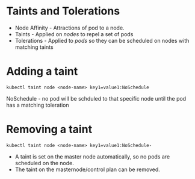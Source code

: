 # Taints and Tolerations

- Node Affinity - Attractions of pod to a node.
- Taints - Applied on *nodes* to repel a set of pods
- Tolerations - Applied to *pods* so they can be scheduled on nodes with matching taints


# Adding a taint

```
kubectl taint node <node-name> key1=value1:NoSchedule
```

NoSchedule - no pod will be schduled to that specific node until the pod has a matching toleration


# Removing a taint

```
kubectl taint node <node-name> key1=value1:NoSchedule-
```

* A taint is set on the master node automatically, so no pods are scheduled on the node.
*  The taint on the masternode/control plan can be removed.
